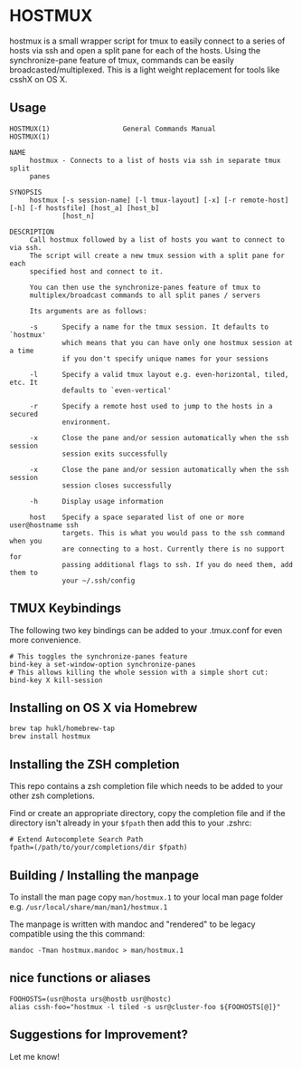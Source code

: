 # HOSTMUX

hostmux is a small wrapper script for tmux to easily connect to a series of hosts via ssh and open a split pane for each of the hosts. Using the synchronize-pane feature of tmux, commands can be easily broadcasted/multiplexed. This is a light weight replacement for tools like csshX on OS X.

## Usage

```
HOSTMUX(1)                  General Commands Manual                 HOSTMUX(1)

NAME
     hostmux - Connects to a list of hosts via ssh in separate tmux split
     panes

SYNOPSIS
     hostmux [-s session-name] [-l tmux-layout] [-x] [-r remote-host] [-h] [-f hostsfile] [host_a] [host_b]
             [host_n]

DESCRIPTION
     Call hostmux followed by a list of hosts you want to connect to via ssh.
     The script will create a new tmux session with a split pane for each
     specified host and connect to it.

     You can then use the synchronize-panes feature of tmux to
     multiplex/broadcast commands to all split panes / servers

     Its arguments are as follows:

     -s      Specify a name for the tmux session. It defaults to `hostmux'
             which means that you can have only one hostmux session at a time
             if you don't specify unique names for your sessions

     -l      Specify a valid tmux layout e.g. even-horizontal, tiled, etc. It
             defaults to `even-vertical'
             
     -r      Specify a remote host used to jump to the hosts in a secured
             environment.

     -x      Close the pane and/or session automatically when the ssh session
             session exits successfully

     -x      Close the pane and/or session automatically when the ssh session
             session closes successfully

     -h      Display usage information

     host    Specify a space separated list of one or more user@hostname ssh
             targets. This is what you would pass to the ssh command when you
             are connecting to a host. Currently there is no support for
             passing additional flags to ssh. If you do need them, add them to
             your ~/.ssh/config
```

## TMUX Keybindings

The following two key bindings can be added to your .tmux.conf for even more convenience.

```
# This toggles the synchronize-panes feature
bind-key a set-window-option synchronize-panes
# This allows killing the whole session with a simple short cut:
bind-key X kill-session
```

## Installing on OS X via Homebrew

```
brew tap hukl/homebrew-tap
brew install hostmux
```

## Installing the ZSH completion

This repo contains a zsh completion file which needs to be added to your other zsh completions.

Find or create an appropriate directory, copy the completion file and if the directory isn't 
already in your ```$fpath``` then add this to your .zshrc:

```
# Extend Autocomplete Search Path
fpath=(/path/to/your/completions/dir $fpath)
```

## Building / Installing the manpage

To install the man page copy ```man/hostmux.1``` to your local man page folder e.g. ```/usr/local/share/man/man1/hostmux.1```

The manpage is written with mandoc and "rendered" to be legacy compatible using the this command:

```
mandoc -Tman hostmux.mandoc > man/hostmux.1
```

## nice functions or aliases
```
FOOHOSTS=(usr@hosta urs@hostb usr@hostc)
alias cssh-foo="hostmux -l tiled -s usr@cluster-foo ${FOOHOSTS[@]}"
```

## Suggestions for Improvement?

Let me know!
